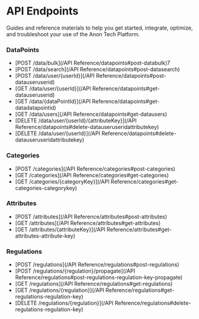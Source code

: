 
# API Endpoints
Guides and reference materials to help you get started, integrate, optimize, and troubleshoot your use of the Anon Tech Platform.

### DataPoints

-   [POST​ /data/bulk](/API Reference/datapoints#post-databulk)7
-   [POST /data/search](/API Reference/datapoints#post-datasearch)
-   [POST /data/user/{userId}](/API Reference/datapoints#post-datauseruserid)
-   [GET /data/user/{userId}](/API Reference/datapoints#get-datauseruserid)
-   [GET /data/{dataPointId}](/API Reference/datapoints#get-datadatapointid)
-   [GET /data/users](/API Reference/datapoints#get-datausers)
-   [DELETE /data/user/{userId}/{attributeKey}](/API Reference/datapoints#delete-datauseruseridattributekey)
-   [DELETE /data/user/{userId}](/API Reference/datapoints#delete-datauseruseridattributekey)
    
### Categories
-   [POST​ /categories](/API Reference/categories#post-categories)
-   [GET /categories](/API Reference/categories#get-categories)
-   [GET /categories/{categoryKey}](/API Reference/categories#get-categories-categorykey)
    
### Attributes
-   [POST /attributes](/API Reference/attributes#post-attributes)
-   [GET /attributes](/API Reference/attributes#get-attributes)
-   [GET /attributes/{attributeKey}](/API Reference/attributes#get-attributes-attribute-key)

### Regulations    
-   [POST /regulations](/API Reference/regulations#post-regulations)
-   [POST /regulations/{regulation}/propagate](/API Reference/regulations#post-regulations-regulation-key-propagate)
-   [GET /regulations](/API Reference/regulations#get-regulations)
-   [GET /regulations/{regulation}](/API Reference/regulations#get-regulations-regulation-key)
-   [DELETE /regulations/{regulation}](/API Reference/regulations#delete-regulations-regulation-key)
    
    
